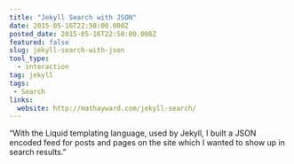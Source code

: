 ```yaml
---
title: "Jekyll Search with JSON"
date: 2015-05-16T22:58:00.000Z
posted_date: 2015-05-16T22:58:00.000Z
featured: false
slug: jekyll-search-with-json
tool_type: 
  - interaction
tag: jekyll
tags:
 - Search
links:
  website: http://mathayward.com/jekyll-search/
---
```

“With the Liquid templating language, used by Jekyll, I built a JSON encoded feed for posts and pages on the site which I wanted to show up in search results.”




